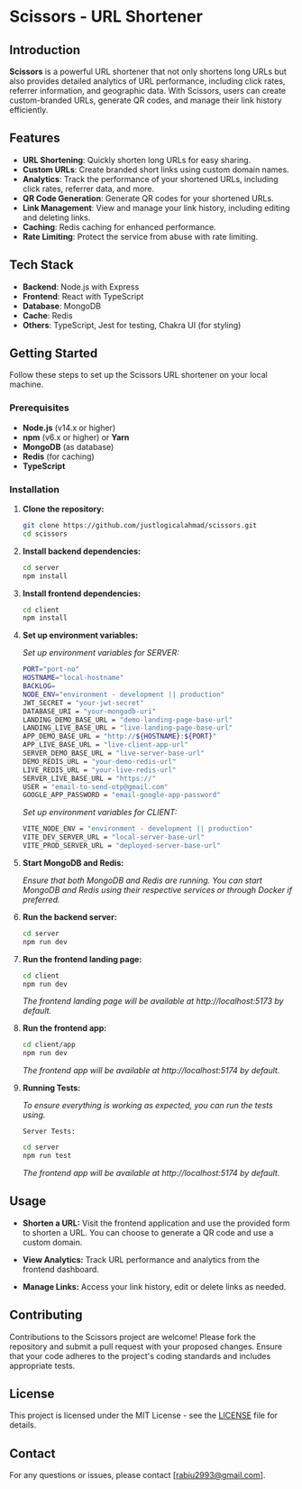 # Scissors - URL Shortener

## Introduction

**Scissors** is a powerful URL shortener that not only shortens long URLs but also provides detailed analytics of URL performance, including click rates, referrer information, and geographic data. With Scissors, users can create custom-branded URLs, generate QR codes, and manage their link history efficiently.

## Features

- **URL Shortening**: Quickly shorten long URLs for easy sharing.
- **Custom URLs**: Create branded short links using custom domain names.
- **Analytics**: Track the performance of your shortened URLs, including click rates, referrer data, and more.
- **QR Code Generation**: Generate QR codes for your shortened URLs.
- **Link Management**: View and manage your link history, including editing and deleting links.
- **Caching**: Redis caching for enhanced performance.
- **Rate Limiting**: Protect the service from abuse with rate limiting.

## Tech Stack

- **Backend**: Node.js with Express
- **Frontend**: React with TypeScript
- **Database**: MongoDB
- **Cache**: Redis
- **Others**: TypeScript, Jest for testing, Chakra UI (for styling)

## Getting Started

Follow these steps to set up the Scissors URL shortener on your local machine.

### Prerequisites

- **Node.js** (v14.x or higher)
- **npm** (v6.x or higher) or **Yarn**
- **MongoDB** (as database)
- **Redis** (for caching)
- **TypeScript**

### Installation

1. **Clone the repository:**
   ```bash
   git clone https://github.com/justlogicalahmad/scissors.git
   cd scissors
   ```
2. **Install backend dependencies:**
   ```bash
   cd server
   npm install
   ```
3. **Install frontend dependencies:**
   ```bash
   cd client
   npm install
   ```
4. **Set up environment variables:**

   _Set up environment variables for SERVER:_

   ```bash
   PORT="port-no"
   HOSTNAME="local-hostname"
   BACKLOG=
   NODE_ENV="environment - development || production"
   JWT_SECRET = "your-jwt-secret"
   DATABASE_URI = "your-mongodb-uri"
   LANDING_DEMO_BASE_URL = "demo-landing-page-base-url"
   LANDING_LIVE_BASE_URL = "live-landing-page-base-url"
   APP_DEMO_BASE_URL = "http://${HOSTNAME}:${PORT}"
   APP_LIVE_BASE_URL = "live-client-app-url"
   SERVER_DEMO_BASE_URL = "live-server-base-url"
   DEMO_REDIS_URL = "your-demo-redis-url"
   LIVE_REDIS_URL = "your-live-redis-url"
   SERVER_LIVE_BASE_URL = "https://"
   USER = "email-to-send-otp@gmail.com"
   GOOGLE_APP_PASSWORD = "email-google-app-password"
   ```

   _Set up environment variables for CLIENT:_

   ```bash
   VITE_NODE_ENV = "environment - development || production"
   VITE_DEV_SERVER_URL = "local-server-base-url"
   VITE_PROD_SERVER_URL = "deployed-server-base-url"
   ```

5. **Start MongoDB and Redis:**

   _Ensure that both MongoDB and Redis are running. You can start MongoDB and Redis using their respective services or through Docker if preferred._

6. **Run the backend server:**

   ```bash
   cd server
   npm run dev
   ```

7. **Run the frontend landing page:**

   ```bash
   cd client
   npm run dev
   ```

   _The frontend landing page will be available at http://localhost:5173 by default._

8. **Run the frontend app:**

   ```bash
   cd client/app
   npm run dev
   ```

   _The frontend app will be available at http://localhost:5174 by default._

9. **Running Tests:**

   _To ensure everything is working as expected, you can run the tests using._

   `Server Tests:`

   ```bash
   cd server
   npm run test
   ```

   _The frontend app will be available at http://localhost:5174 by default._

## Usage

- **Shorten a URL:**
  Visit the frontend application and use the provided form to shorten a URL. You can choose to generate a QR code and use a custom domain.

- **View Analytics:**
  Track URL performance and analytics from the frontend dashboard.

- **Manage Links:**
  Access your link history, edit or delete links as needed.

## Contributing

Contributions to the Scissors project are welcome! Please fork the repository and submit a pull request with your proposed changes. Ensure that your code adheres to the project's coding standards and includes appropriate tests.

## License

This project is licensed under the MIT License - see the [LICENSE](LICENSE) file for details.

## Contact

For any questions or issues, please contact [rabiu2993@gmail.com].
